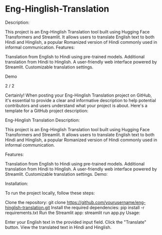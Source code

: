 # Eng-Hinglish-Translation

Description:

This project is an Eng-Hinglish Translation tool built using Hugging Face Transformers and Streamlit. It allows users to translate English text to both Hindi and Hinglish, a popular Romanized version of Hindi commonly used in informal communication.
 Features:

Translation from English to Hindi using pre-trained models.
Additional translation from Hindi to Hinglish.
A user-friendly web interface powered by Streamlit.
Customizable translation settings.

 Demo




2 / 2

Certainly! When posting your Eng-Hinglish Translation project on GitHub, it's essential to provide a clear and informative description to help potential contributors and users understand what your project is about. Here's a template for a GitHub project description:

Eng-Hinglish Translation
Description:

This project is an Eng-Hinglish Translation tool built using Hugging Face Transformers and Streamlit. It allows users to translate English text to both Hindi and Hinglish, a popular Romanized version of Hindi commonly used in informal communication.

Features:

Translation from English to Hindi using pre-trained models.
Additional translation from Hindi to Hinglish.
A user-friendly web interface powered by Streamlit.
Customizable translation settings.
Demo:



Installation:

To run the project locally, follow these steps:

Clone the repository: git clone https://github.com/yourusername/eng-hinglish-translation.git
Install the required dependencies: pip install -r requirements.txt
Run the Streamlit app: streamlit run app.py
Usage:

Enter your English text in the provided input field.
Click the "Translate" button.
View the translated text in Hindi and Hinglish.
